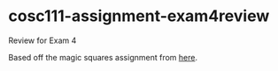 # cosc111-assignment-exam4review
Review for Exam 4

Based off the magic squares assignment from
[here](https://ocw.mit.edu/courses/electrical-engineering-and-computer-science/6-092-introduction-to-programming-in-java-january-iap-2010/assignments/MIT6_092IAP10_assn07.pdf).
